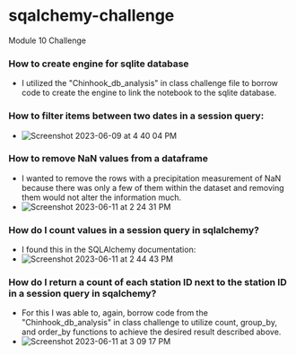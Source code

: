 # sqalchemy-challenge
Module 10 Challenge

### How to create engine for sqlite database
- I utilized the "Chinhook_db_analysis" in class challenge file to borrow code to create the engine to link the notebook to the sqlite database.



### How to filter items between two dates in a session query:

- ![Screenshot 2023-06-09 at 4 40 04 PM](https://github.com/nickpalmer2012/sqalchemy-challenge/assets/128104435/f748ef58-fdea-42e6-9514-907944cd285b)
### How to remove NaN values from a dataframe
- I wanted to remove the rows with a precipitation measurement of NaN because there was only a few of them within the dataset and removing them would not alter the information much.
- ![Screenshot 2023-06-11 at 2 24 31 PM](https://github.com/nickpalmer2012/sqalchemy-challenge/assets/128104435/085bf61b-cf3b-4a4c-96d9-4edeeba76d03)

### How do I count values in a session query in sqlalchemy?
- I found this in the SQLAlchemy documentation:
- ![Screenshot 2023-06-11 at 2 44 43 PM](https://github.com/nickpalmer2012/sqalchemy-challenge/assets/128104435/7f96f828-f06e-46e2-903d-ea3a636261b2)

### How do I return a count of each station ID next to the station ID in a session query in sqalchemy?
- For this I was able to, again, borrow code from the "Chinhook_db_analysis" in class challenge to utilize count, group_by, and order_by functions to achieve the desired result described above.
- ![Screenshot 2023-06-11 at 3 09 17 PM](https://github.com/nickpalmer2012/sqalchemy-challenge/assets/128104435/afda6fe4-0eba-4d3f-9858-993711f44e14)
